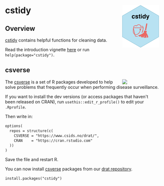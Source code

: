 # cstidy <a href="https://www.csids.no/cstidy/"><img src="man/figures/logo.png" align="right" width="120" /></a>

## Overview 

[cstidy](https://www.csids.no/cstidy/) contains helpful functions for cleaning data.

Read the introduction vignette [here](http://www.csids.no/cstidy/articles/cstidy.html) or run `help(package="cstidy")`.

## csverse

<a href="https://www.csids.no/packages.html"><img src="https://www.csids.no/packages/csverse.png" align="right" width="120" /></a>

The [csverse](https://www.csids.no/packages.html) is a set of R packages developed to help solve problems that frequently occur when performing disease surveillance.

If you want to install the dev versions (or access packages that haven't been released on CRAN), run `usethis::edit_r_profile()` to edit your `.Rprofile`. 

Then write in:

```
options(
  repos = structure(c(
    CSVERSE = "https://www.csids.no/drat/",
    CRAN    = "https://cran.rstudio.com"
  ))
)
```

Save the file and restart R.

You can now install [csverse](https://www.csids.no/packages.html) packages from our [drat repository](https://www.csids.no/drat/).

```
install.packages("cstidy")
```

